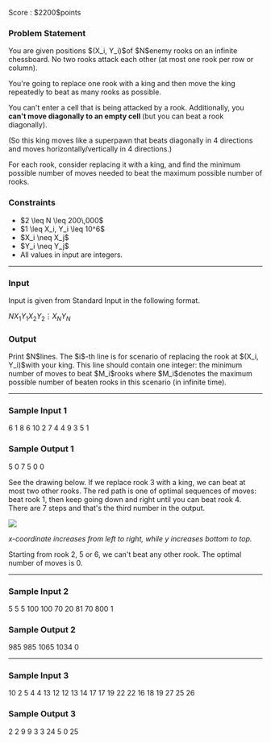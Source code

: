 
<div>

<span>

<span>

<p>
Score : $2200$points
</p>

<div>

<section>

### **Problem Statement**

<p>
You are given positions $(X_i, Y_i)$of $N$enemy rooks on an infinite chessboard.
No two rooks attack each other (at most one rook per row or column).
</p>

<p>
You're going to replace one rook with a king and then move the king repeatedly to beat as many rooks as possible.
</p>

<p>
You can't enter a cell that is being attacked by a rook.
Additionally, you 
<strong>
can't move diagonally to an empty cell
</strong>
(but you can beat a rook diagonally).
</p>

<p>
(So this king moves like a superpawn that beats diagonally in 4 directions and moves horizontally/vertically in 4 directions.)
</p>

<p>
For each rook, consider replacing it with a king, and find the minimum possible number of moves
    needed to beat the maximum possible number of rooks.
</p>

</section>

</div>

<div>

<section>

### **Constraints**

<ul>

<li>
$2 \leq N \leq 200\,000$
</li>

<li>
$1 \leq X_i, Y_i \leq 10^6$
</li>

<li>
$X_i \neq X_j$
</li>

<li>
$Y_i \neq Y_j$
</li>

<li>
All values in input are integers.
</li>

</ul>

</section>

</div>

---

<div>

<div>

<section>

### **Input**

<p>
Input is given from Standard Input in the following format.
</p>

<div>

$N$$X_1$$Y_1$$X_2$$Y_2$$\vdots$$X_N$$Y_N$
</div>

</section>

</div>

<div>

<section>

### **Output**

<p>
Print $N$lines.
The $i$-th line is for scenario of replacing the rook at $(X_i, Y_i)$with your king.
This line should contain one integer: the minimum number of moves to beat $M_i$rooks
    where $M_i$denotes the maximum possible number of beaten rooks in this scenario (in infinite time).
</p>

</section>

</div>

</div>

---

<div>

<section>

### **Sample Input 1**

<div>

6
1 8
6 10
2 7
4 4
9 3
5 1

</div>

</section>

</div>

<div>

<section>

### **Sample Output 1**

<div>

5
0
7
5
0
0

</div>

<p>
See the drawing below.
If we replace rook 3 with a king, we can beat at most two other rooks.
The red path is one of optimal sequences of moves: beat rook 1,
    then keep going down and right until you can beat rook 4.
There are 7 steps and that's the third number in the output.
</p>

<p>

<img src="https://img.atcoder.jp/agc047/rooks_path_small3.png">

</img>

</p>

<p>

<em>
x-coordinate increases from left to right,
    while y increases bottom to top.
</em>

</p>

<p>
Starting from rook 2, 5 or 6, we can't beat any other rook.
The optimal number of moves is 0.
</p>

</section>

</div>

---

<div>

<section>

### **Sample Input 2**

<div>

5
5 5
100 100
70 20
81 70
800 1

</div>

</section>

</div>

<div>

<section>

### **Sample Output 2**

<div>

985
985
1065
1034
0

</div>

</section>

</div>

---

<div>

<section>

### **Sample Input 3**

<div>

10
2 5
4 4
13 12
12 13
14 17
17 19
22 22
16 18
19 27
25 26

</div>

</section>

</div>

<div>

<section>

### **Sample Output 3**

<div>

2
2
9
9
3
3
24
5
0
25

</div>

</section>

</div>

</span>

</span>

</div>
